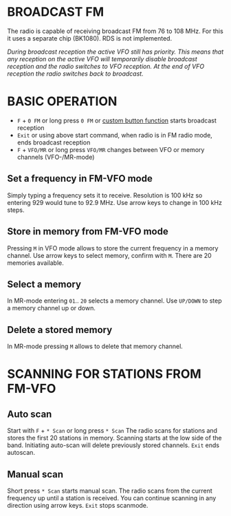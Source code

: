 # BROADCAST FM

The radio is capable of receiving broadcast FM from 76 to 108 MHz. For this it uses a separate chip (BK1080). RDS is not implemented.

_During broadcast reception the active VFO still has priority. This means that any reception on the active VFO will temporarily disable broadcast reception and the radio switches to VFO reception. At the end of VFO reception the radio switches back to broadcast._

# BASIC OPERATION

* `F` + `0 FM` or long press `0 FM` or [custom button function](https://github.com/egzumer/uv-k5-firmware-custom/wiki/Button-functions#custom-button-functions) starts broadcast reception
* `Exit` or using above start command, when radio is in FM radio mode, ends broadcast reception
* `F` + `VFO/MR` or long press `VFO/MR` changes between VFO or memory channels (VFO-/MR-mode)

## Set a frequency in FM-VFO mode

Simply typing a frequency sets it to receive. Resolution is 100 kHz so entering 929 would tune to 92.9 MHz. Use arrow keys to change in 100 kHz steps.
## Store in memory from FM-VFO mode

Pressing `M` in VFO mode allows to store the current  frequency in a memory channel. Use arrow keys to select memory, confirm with `M`. There are 20 memories available.

## Select a memory

In MR-mode entering `01`.. `20` selects a memory channel. Use `UP/DOWN` to step a memory channel up or down.

## Delete a stored memory

In MR-mode pressing `M` allows to delete that memory channel.

# SCANNING FOR STATIONS FROM FM-VFO

## Auto scan 

Start with `F` + `* Scan` or long press `* Scan`
The radio scans for stations and stores the first 20 stations in memory. Scanning starts at the low side of the band. Initiating auto-scan will delete previously stored channels. `Exit` ends autoscan.
## Manual scan 

Short press `* Scan` starts manual scan. The radio scans from the current frequency up until a station is received. You can continue scanning in any direction using arrow keys. `Exit` stops scanmode.